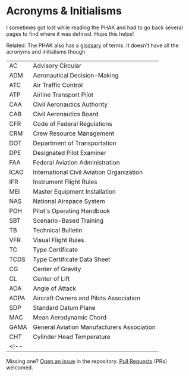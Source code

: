 <!-- ---
title: Acronyms & Initialisms
--- -->

# Acronyms & Initialisms

I sometimes got lost while reading the PHAK and had to go back several pages to find where it was defined. Hope this helps!

Related: The PHAK also has a [glossary](https://www.faa.gov/sites/faa.gov/files/21_phak_glossary.pdf) of terms. It doesn't have all the acronyms and initialisms though

|||
|-|-|
| AC | Advisory Circular |
| ADM | Aeronautical Decision-Making |
| ATC | Air Traffic Control |
| ATP | Airline Transport Pilot |
| CAA | Civil Aeronautics Authority |
| CAB | Civil Aeronautics Board |
| CFR | Code of Federal Regulations |
| CRM | Crew Resource Management |
| DOT | Department of Transportation |
| DPE | Designated Pilot Examiner |
| FAA | Federal Aviation Administration |
| ICAO | International Civil Aviation Organization |
| IFR | Instrument Flight Rules |
| MEI | Master Equipment Installation |
| NAS | National Airspace System |
| POH | Pilot's Operating Handbook |
| SBT | Scenario-Based Training |
| TB | Technical Bulletin |
| VFR | Visual Flight Rules |
| TC | Type Certificate |
| TCDS | Type Certificate Data Sheet |
| CG | Center of Gravity |
| CL | Center of Lift |
| AOA | Angle of Attack |
| AOPA | Aircraft Owners and Pilots Association |
| SDP | Standard Datum Plane |
| MAC | Mean Aerodynamic Chord |
| GAMA | General Aviation Manufacturers Association |
| CHT | Cylinder Head Temperature |
<!-- |  |  | -->

Missing one? [Open an issue](https://github.com/hannahscovill/study-guide-ppl/issues/new) in the repository. [Pull Requests](https://github.com/hannahscovill/study-guide-ppl/pulls) (PRs) welcomed.
